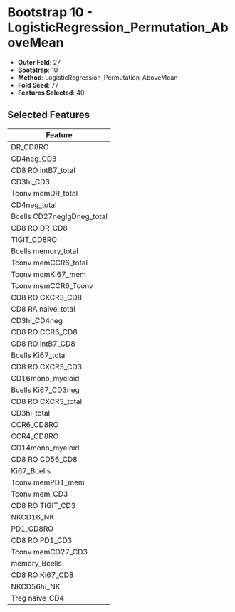 # Bootstrap 10 - LogisticRegression_Permutation_AboveMean

- **Outer Fold**: 27
- **Bootstrap**: 10
- **Method**: LogisticRegression_Permutation_AboveMean
- **Fold Seed**: 77
- **Features Selected**: 40

## Selected Features

| Feature |
|---------|
| DR_CD8RO |
| CD4neg_CD3 |
| CD8 RO intB7_total |
| CD3hi_CD3 |
| Tconv memDR_total |
| CD4neg_total |
| Bcells CD27negIgDneg_total |
| CD8 RO DR_CD8 |
| TIGIT_CD8RO |
| Bcells memory_total |
| Tconv memCCR6_total |
| Tconv memKi67_mem |
| Tconv memCCR6_Tconv |
| CD8 RO CXCR3_CD8 |
| CD8 RA naive_total |
| CD3hi_CD4neg |
| CD8 RO CCR6_CD8 |
| CD8 RO intB7_CD8 |
| Bcells Ki67_total |
| CD8 RO CXCR3_CD3 |
| CD16mono_myeloid |
| Bcells Ki67_CD3neg |
| CD8 RO CXCR3_total |
| CD3hi_total |
| CCR6_CD8RO |
| CCR4_CD8RO |
| CD14mono_myeloid |
| CD8 RO CD56_CD8 |
| Ki67_Bcells |
| Tconv memPD1_mem |
| Tconv mem_CD3 |
| CD8 RO TIGIT_CD3 |
| NKCD16_NK |
| PD1_CD8RO |
| CD8 RO PD1_CD3 |
| Tconv memCD27_CD3 |
| memory_Bcells |
| CD8 RO Ki67_CD8 |
| NKCD56hi_NK |
| Treg naive_CD4 |
